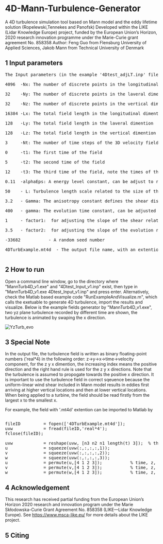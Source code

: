 # 4D-Mann-Turbulence-Generator
A 4D turbulence simulation tool based on Mann model and the eddy lifetime solution (Ropelewski,Tennekes and Panofsk) Developed within the LIKE (Lidar Knowledge Europe) project, funded by the European Union’s Horizon, 2020 research innovation programme under the Marie-Curie grant agreement No. 858358 Author:  Feng Guo from Flensburg University of Applied Sciences,  Jakob Mann from Technical University of Denmark

## 1 Input parameters
<pre>
The Input parameters (in the example '4Dtest_adjLT.inp' file) are described below:<br />
4096  -Nx: The number of discrete points in the longitudinal dimention<br />
32    -Ny: The number of discrete points in the laveral dimention<br />
32    -Nz: The number of discrete points in the vertical dimention<br />
16384 -Lx: The total field length in the longitudinal dimention<br />
128   -Ly: The total field length in the laveral dimention<br />
128   -Lz: The total field length in the vertical dimention<br />
3     -Nt: The number of time steps of the 3D velocity field<br />
0     -t1: The first time of the field<br />
5     -t2: The second time of the field<br />
12    -t3: The third time of the field, note the times of the fields should match the number of time steps!<br />
0.11  -alphaEps: A energy level constant, can be adjust to reach target turbulence intensity<br />
50    - L: Turbulence length scale related to the size of the eddies that contains most of the energy<br />
3.2   - Gamma: The anisotropy constant defines the shear distortion effect <br />
400   - gamma: The evolution time constant, can be adjusted to get different longitudinal coherence <br />
1     - factor1:  for adjusting the slope of the shear related eddy lifetime "tau", the actual slope = -factor1,  for k magnitude approximate 0<br />
3.5   - factor2:  for adjusting the slope of the evolution related eddy lifetime "tau_e", the actual slope = -2/3*factor2,  for k magnitude approximate inf<br />
-33682           - A random seed number<br />
4DTurbExample.mt4d  - The output file name, with an extention of '.mt4d'. <br />
</pre>


## 2 How to run
Open a command line window, go to the directory where "MannTurb4D_v1.exe" and "4Dtest_Input_v1.inp" exist, then type in "MannTurb4D_v1.exe 4Dtest_Input_v1.inp" and press enter.
Alternatively, check the Matlab based example code "RunExampleAndVisualize.m", which calls the exetuable to generate 4D turbulence, import the results and visualize. Below is the example fields generator by "MannTurb4D_v1.exe", two yz plane turbulence recorded by different time are shown, the turbulence is animated by swaping the x direction. 

![YzTurb_evo](https://user-images.githubusercontent.com/62547702/155133276-a53a4849-34ae-449e-8983-8ba0c06394e9.gif)


## 3 Special Note
In the output file, the turbulence field is written as binary floating-point numbers ('real*4) in the following order: z->y->x->time->velocity component,  for the z y x dimention, the increasing index means the positive direction and the right hand rule is used for the z y x directions. Note that the turbulence is assumed to propogate towards the positive x direction. It is important to use the turbulence field in correct sqeuence because the uniform-linear wind shear included in Mann model results in eddies first arriving at higher vertical locations and then at lower vertical locations. When being applied to a turbine, the field should be read firstly from the largest x to the smallest x.

For example, the field with '.mt4d' extention can be imported to Matlab by 
<pre>

fileID         = fopen(['4DTurbExample.mt4d']);
uvw            = fread(fileID,'real*4');
fclose(fileID);

uvw            = reshape(uvw, [n3 n2 n1 length(t) 3]);  % the dimention and sequnce should be fixed here
u              = squeeze(uvw(:,:,:,:,1));
v              = squeeze(uvw(:,:,:,:,2));
w              = squeeze(uvw(:,:,:,:,3));
u              = permute(u,[4 1 2 3]);           % time, z, y , x
v              = permute(v,[4 1 2 3]);           % time, z, y , x
w              = permute(w,[4 1 2 3]);           % time, z, y , x
</pre>


## 4 Acknowledgement
This research has received partial funding from the European Union’s Horizon 2020 research and innovation program under the Marie Skłodowska-Curie Grant Agreement No. 858358 (LIKE—Lidar Knowledge Europe). See https://www.msca-like.eu/ for more details about the LIKE project.

## 5 Citing

